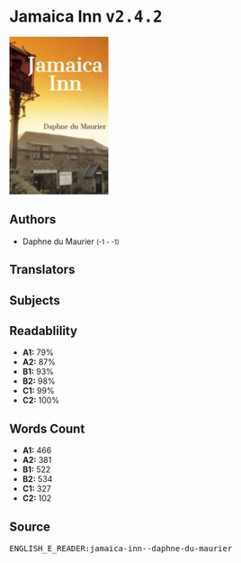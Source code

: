 # Jamaica Inn <kbd>v2.4.2</kbd>

![](./cover.medium.jpg "")

## Authors


 - Daphne du Maurier <small>(-1 - -1)</small>

## Translators



## Subjects



## Readablility


 - **A1:** 79%
 - **A2:** 87%
 - **B1:** 93%
 - **B2:** 98%
 - **C1:** 99%
 - **C2:** 100%

## Words Count


 - **A1:** 466
 - **A2:** 381
 - **B1:** 522
 - **B2:** 534
 - **C1:** 327
 - **C2:** 102

## Source


<kbd>ENGLISH_E_READER:jamaica-inn--daphne-du-maurier</kbd>
